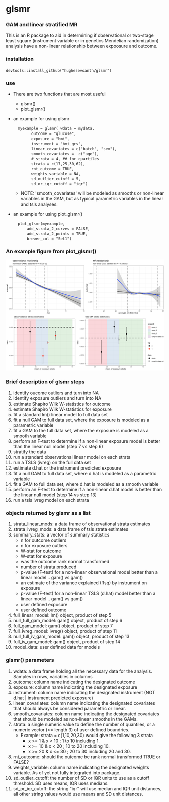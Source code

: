 # glsmr

### GAM and linear stratified MR

This is an R package to aid in determining if observational or two-stage least square (instrument variable or in genetics Mendelian randomization) analysis have a non-linear relationship between expoosure and outcome. 

### installation

	devtools::install_github("hughesevoanth/glsmr")

### use
	
- There are two functions that are most useful
	- glsmr()
	- plot_glsmr()
	
- an example for using glsmr
       	
		myexample = glsmr( wdata = mydata,
	          outcome = "glucose",
	          exposure = "bmi",
	          instrument = "bmi_grs",
	          linear_covariates = c("batch", "sex"),
	          smooth_covariates =  c("age"),
	          # strata = 4, ## for quartiles
	          strata = c(17,25,30,62),
	          rnt_outcome = TRUE,
	          weights_variable = NA,
	          sd_outlier_cutoff = 5,
	          sd_or_iqr_cutoff = "iqr")
	

	- NOTE: 'smooth_covariates' will be modeled as smooths or non-linear variables in the GAM, but as typical parametric variables in the linear and tsls analyses. 
          
- an example for using plot_glsmr()
		
		plot_glsmr(myexample,
			add_strata_2_curves = FALSE,
			add_strata_2_points = TRUE,
			brewer_col = "Set1")

### An example figure from plot_glsmr()

![](figures/example1.png)

### Brief description of glsmr steps

1. identify oucome outliers and turn into NA
2. identify exposure outliers and turn into NA
3. estimate Shapiro Wilk W-statistics for outcome
4. estimate Shapiro Wilk W-statistics for exposure
5. fit a standard lm() linear model to full data set
6. fit a null GAM to full data set, where the exposure is modeled as a parametric variable
7. fit a GAM to the full data set, where the exposure is modeled as a smooth variable
8. perform an F-test to determine if a non-linear exposure model is better than the linear null model (step 7 vs step 6)
9. stratify the data
10. run a standard observational linear model on each strata
11. run a TSLS (ivreg) on the full data set
12. estimate d.hat or the instrument predicted exposure
13. fit a null GAM to full data set, where d.hat is modeled as a parametric variable
14. fit a GAM to full data set, where d.hat is modeled as a smooth variable
15. perform an F-test to determine if a non-linear d.hat model is better than the linear null model (step 14 vs step 13)
16. run a tsls ivreg model on each strata

### objects returned by glsmr as a list

1. strata_linear_mods: a data frame of observational strata estimates
2. strata_ivreg_mods: a data frame of tsls strata estimates
3. summary_stats: a vector of summary statistics
	- n for outcome outliers
	- n for exposure outliers
	- W-stat for outcome
	- W-stat for exposure
	- was the outcome rank normal transformed
	- number of strata produced
	- p-value (F-test) for a non-linear observational model better than a linear model .. gam() vs gam()
	- an estimate of the variance explained (Rsq) by instrument on exposure
	- p-value (F-test) for a non-linear TSLS (d.hat) model better than a linear model .. gam() vs gam()
	- user defined exposure
	- user defined outcome
4. full_linear_model: lm() object, product of step 5
5. null_full_gam_model: gam() object, product of step 6
6. full_gam_model: gam() object, product of step 7
7. full_ivreg_model: ivreg() object, product of step 11
8. null_full_iv_gam_model: gam() object, product of step 13
9. full_iv_gam_model: gam() object, product of step 14
10. model_data: user defined data for models

### glsmr() parameters

1. wdata: a data frame holding all the necessary data for the analysis. Samples in rows, variables in columns
2. outcome: column name indicating the designated outcome
3. exposure: column name indicating the designated exposure
4. instrument: column name indicating the designated instrument (NOT d.hat | instrument predicted exposure)
5. linear_covariates: column name indicating the designated covariates that should always be considered parametric or linear.
6. smooth_covariates: column name indicating the designated covariates that should be modeled as non-linear smooths in the GAMs.
7. strata: a single numeric value to define the number of quantiles, or a numeric vector (>= length 3) of user defined boundries.
	- Example: strata = c(1,10,20,30) would give the following 3 strata
		- x >= 1 & x < 10 ; 1 to 10 including 1.
		- x >= 10 & x < 20 ; 10 to 20 including 10.
		- x >= 20 & x <= 30 ; 20 to 30 including 20 and 30.
8. rnt_outcome: should the outcome be rank normal transformed TRUE or FALSE?
9. weights_variable: column name indicating the designated weights variable. As of yet not fully integrated into package.
10. sd_outlier_cutoff: the number of SD or IQR units to use as a cutoff threshold. SD uses means, IQR uses medians.
11. sd_or_iqr_cutoff: the string "iqr" will use median and IQR unit distances, all other string values would use means and SD unit distances.



